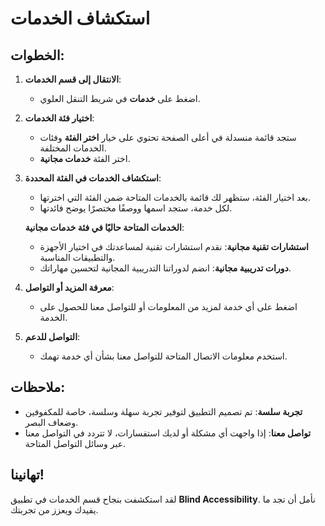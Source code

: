 # استكشاف الخدمات

## الخطوات:

1. **الانتقال إلى قسم الخدمات**:

   - اضغط على **خدمات** في شريط التنقل العلوي.

2. **اختيار فئة الخدمات**:

   - ستجد قائمة منسدلة في أعلى الصفحة تحتوي على خيار **اختر الفئة** وفئات الخدمات المختلفة.
   - اختر الفئة **خدمات مجانية**.

3. **استكشاف الخدمات في الفئة المحددة**:

   - بعد اختيار الفئة، ستظهر لك قائمة بالخدمات المتاحة ضمن الفئة التي اخترتها.
   - لكل خدمة، ستجد اسمها ووصفًا مختصرًا يوضح فائدتها.

   **الخدمات المتاحة حاليًا في فئة خدمات مجانية**:

   - **استشارات تقنية مجانية**: نقدم استشارات تقنية لمساعدتك في اختيار الأجهزة والتطبيقات المناسبة.
   - **دورات تدريبية مجانية**: انضم لدوراتنا التدريبية المجانية لتحسين مهاراتك.

4. **معرفة المزيد أو التواصل**:

   - اضغط على أي خدمة لمزيد من المعلومات أو للتواصل معنا للحصول على الخدمة.

5. **التواصل للدعم**:

   - استخدم معلومات الاتصال المتاحة للتواصل معنا بشأن أي خدمة تهمك.

## ملاحظات:

- **تجربة سلسة**: تم تصميم التطبيق لتوفير تجربة سهلة وسلسة، خاصة للمكفوفين وضعاف البصر.
- **تواصل معنا**: إذا واجهت أي مشكلة أو لديك استفسارات، لا تتردد في التواصل معنا عبر وسائل التواصل المتاحة.

## تهانينا!

لقد استكشفت بنجاح قسم الخدمات في تطبيق **Blind Accessibility**. نأمل أن تجد ما يفيدك ويعزز من تجربتك.